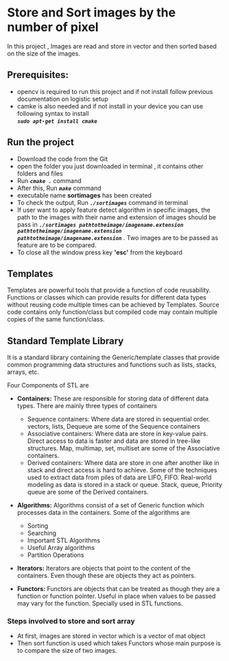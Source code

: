
# Store and Sort images by the number of pixel 
In this project , Images are read and store in vector and then sorted based on the size of the images. 

## Prerequisites:
- opencv is required to run this project and if not install follow previous documentation on logistic setup 
- camke is also needed and if not install in your device you can use following syntax to install <br/>
  ***`sudo apt-get install cmake`*** 

## Run the project
- Download the code from the Git
- open the folder you just downloaded in terminal , it contains other folders and files 
- Run ***`cmake .`*** command
- After this, Run ***`make`*** command
- executable name **sortimages** has been created 
- To check the output, Run ***`./sortimages`*** command in terminal
- If user want to apply feature detect algorithm in specific images, the path to the images with their name and extension of images should be pass in ***`./sortimages pathtotheimage/imagename.extension pathtotheimage/imagename.extension pathtotheimage/imagename.extension`*** . Two images are to be passed as feature are to be compared.
- To close all the window press key **'esc'** from the keyboard
  

## Templates 
Templates are powerful tools that provide a function of code reusability. Functions or classes which can provide results for different data types without reusing code multiple times can be achieved by Templates. Source code contains only function/class but compiled code may contain multiple copies of the same function/class. 

## Standard Template Library
It is a standard library containing the Generic/template classes that provide common programming data structures and functions such as lists, stacks, arrays, etc.  

Four Components of STL are
- **Containers:**
  These are responsible for storing data of different data types. There are mainly three types of containers
    - Sequence containers: Where data are stored in sequential order. vectors, lists, Dequeue are some of the Sequence containers
    - Associative containers: Where data are store in key-value pairs. Direct access to data is faster and data are stored in tree-like structures. Map, multimap, set, multiset are some of the Associative containers.
    - Derived containers: Where data are store in one after another like in stack and direct access is hard to achieve. Some of the techniques used to extract data from piles of data are LIFO, FIFO. 
      Real-world modeling as data is stored in a stack or queue. Stack, queue, Priority queue are some of the Derived containers.
 
- **Algorithms:**
   Algorithms consist of a set of Generic function which processes data in the containers. Some of the algorithms are

    - Sorting
    - Searching
    - Important STL Algorithms
    - Useful Array algorithms
    - Partition Operations
- **Iterators:**
    Iterators are objects that point to the content of the containers. Even though these are objects they act as pointers.
- **Functors:**
    Functors are objects that can be treated as though they are a function or function pointer. Useful in place when values to be passed may vary for the function. Specially used in STL functions.

### **Steps involved to store and sort array**
- At first, images are stored in vector<Mat> which is a vector of mat object
- Then sort function is used which takes Functors whose main purpose is to compare the size of two images. 